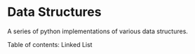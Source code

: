 # Data Structures
A series of python implementations of various data structures. 

Table of contents:
  Linked List
    
